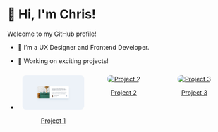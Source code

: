 # 👋 Hi, I'm Chris!  
Welcome to my GitHub profile!  
- 🌱 I’m a UX Designer and Frontend Developer.  
- 🔭 Working on exciting projects!

- <div style="display: flex; flex-wrap: wrap;">
  <div style="flex: 1; padding: 10px; text-align: center;">
    <a href="https://link-to-project1.com">
      <img src="https://github.com/chrisbk9674/chrisbk9674/raw/main/images/desktop-design-article-preview-component.jpg" alt="Project 1" style="width: 100%; height: auto; border-radius: 8px;">
      <p>Project 1</p>
    </a>
  </div>
  <div style="flex: 1; padding: 10px; text-align: center;">
    <a href="https://link-to-project2.com">
      <img src="https://github.com/your-username/your-repository-name/raw/main/images/project2-thumbnail.jpg" alt="Project 2" style="width: 100%; height: auto; border-radius: 8px;">
      <p>Project 2</p>
    </a>
  </div>
  <div style="flex: 1; padding: 10px; text-align: center;">
    <a href="https://link-to-project3.com">
      <img src="https://github.com/your-username/your-repository-name/raw/main/images/project3-thumbnail.jpg" alt="Project 3" style="width: 100%; height: auto; border-radius: 8px;">
      <p>Project 3</p>
    </a>
  </div>
</div>
    
<!--## 📈 GitHub Stats  

<table>
  <tr>
    <td><img src="https://github-readme-stats.vercel.app/api?username=chrisbk9674&show_icons=true&theme=tokyonight" height="150"/></td>
    <td><img src="https://github-readme-stats.vercel.app/api/top-langs/?username=chrisbk9674&layout=compact&theme=tokyonight" height="150"/></td>
   
  </tr>
</table> -->
